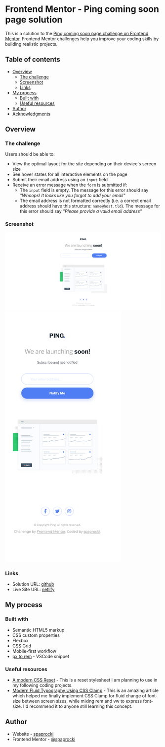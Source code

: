 # Frontend Mentor - Ping coming soon page solution

This is a solution to the [Ping coming soon page challenge on Frontend Mentor](https://www.frontendmentor.io/challenges/ping-single-column-coming-soon-page-5cadd051fec04111f7b848da). Frontend Mentor challenges help you improve your coding skills by building realistic projects.

## Table of contents

- [Overview](#overview)
  - [The challenge](#the-challenge)
  - [Screenshot](#screenshot)
  - [Links](#links)
- [My process](#my-process)
  - [Built with](#built-with)
  - [Useful resources](#useful-resources)
- [Author](#author)
- [Acknowledgments](#acknowledgments)

## Overview

### The challenge

Users should be able to:

- View the optimal layout for the site depending on their device's screen size
- See hover states for all interactive elements on the page
- Submit their email address using an `input` field
- Receive an error message when the `form` is submitted if:
  - The `input` field is empty. The message for this error should say _"Whoops! It looks like you forgot to add your email"_
  - The email address is not formatted correctly (i.e. a correct email address should have this structure: `name@host.tld`). The message for this error should say _"Please provide a valid email address"_

### Screenshot

![Desktop view screenshot](./images/screenshot-desktop.png)
![Mobile view screenshot](./images/screenshot-mobile.png)

### Links

- Solution URL: [github](https://github.com/spaprocki/ping-coming-soon-page)
- Live Site URL: [netlify](https://spaprocki-ping-coming-soon.netlify.app/)

## My process

### Built with

- Semantic HTML5 markup
- CSS custom properties
- Flexbox
- CSS Grid
- Mobile-first workflow
- [px to rem](https://marketplace.visualstudio.com/items?itemName=sainoba.px-to-rem) - VSCode snippet

### Useful resources

- [A modern CSS Reset](https://piccalil.li/blog/a-modern-css-reset/) - This is a reset stylesheet I am planning to use in my following coding projects.
- [Modern Fluid Typography Using CSS Clamp](https://www.smashingmagazine.com/2022/01/modern-fluid-typography-css-clamp/) - This is an amazing article which helped me finally implement CSS Clamp for fluid change of font-size between screen sizes, while mixing rem and vw to express font-size. I'd recommend it to anyone still learning this concept.

## Author

- Website - [spaprocki](https://github.com/spaprocki)
- Frontend Mentor - [@spaprocki](https://www.frontendmentor.io/profile/spaprocki)

